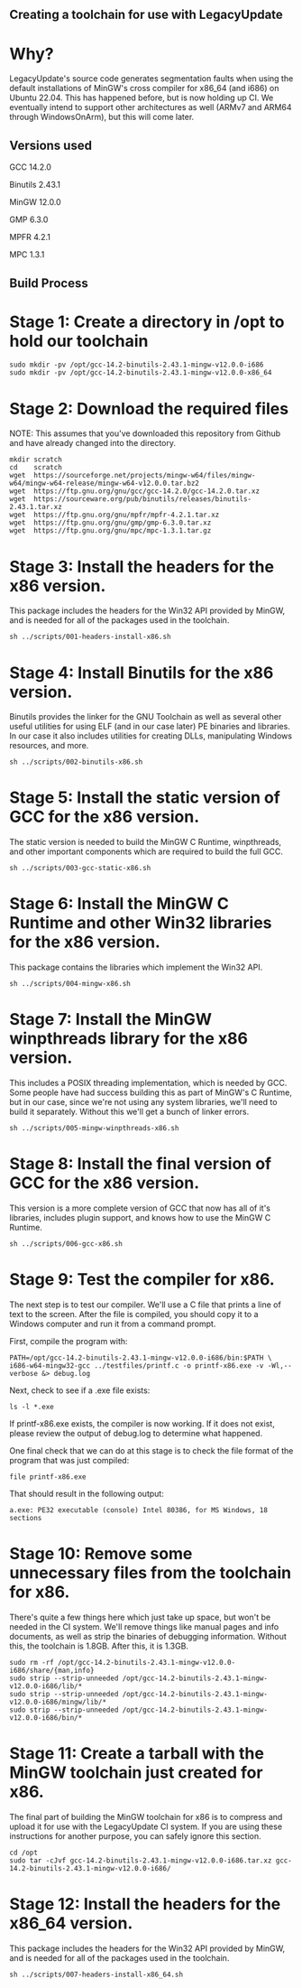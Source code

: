 ## Creating a toolchain for use with LegacyUpdate

# Why?

LegacyUpdate's source code generates segmentation faults when using the default
installations of MinGW's cross compiler for x86_64 (and i686) on Ubuntu 22.04.
This has happened before, but is now holding up CI. We eventually intend to
support other architectures as well (ARMv7 and ARM64 through WindowsOnArm), but
this will come later.

## Versions used

GCC 14.2.0

Binutils 2.43.1

MinGW 12.0.0

GMP 6.3.0

MPFR 4.2.1

MPC 1.3.1

## Build Process

# Stage 1: Create a directory in /opt to hold our toolchain

```
sudo mkdir -pv /opt/gcc-14.2-binutils-2.43.1-mingw-v12.0.0-i686
sudo mkdir -pv /opt/gcc-14.2-binutils-2.43.1-mingw-v12.0.0-x86_64
```

# Stage 2: Download the required files

NOTE: This assumes that you've downloaded this repository from Github and have
already changed into the directory.

```
mkdir scratch
cd    scratch
wget  https://sourceforge.net/projects/mingw-w64/files/mingw-w64/mingw-w64-release/mingw-w64-v12.0.0.tar.bz2
wget  https://ftp.gnu.org/gnu/gcc/gcc-14.2.0/gcc-14.2.0.tar.xz
wget  https://sourceware.org/pub/binutils/releases/binutils-2.43.1.tar.xz
wget  https://ftp.gnu.org/gnu/mpfr/mpfr-4.2.1.tar.xz
wget  https://ftp.gnu.org/gnu/gmp/gmp-6.3.0.tar.xz
wget  https://ftp.gnu.org/gnu/mpc/mpc-1.3.1.tar.gz
```

# Stage 3: Install the headers for the x86 version.

This package includes the headers for the Win32 API provided by MinGW, and is
needed for all of the packages used in the toolchain.

```
sh ../scripts/001-headers-install-x86.sh
```

# Stage 4: Install Binutils for the x86 version.

Binutils provides the linker for the GNU Toolchain as well as several other
useful utilities for using ELF (and in our case later) PE binaries and libraries.
In our case it also includes utilities for creating DLLs, manipulating Windows
resources, and more.

```
sh ../scripts/002-binutils-x86.sh
```

# Stage 5: Install the static version of GCC for the x86 version.

The static version is needed to build the MinGW C Runtime, winpthreads, and
other important components which are required to build the full GCC.

```
sh ../scripts/003-gcc-static-x86.sh
```

# Stage 6: Install the MinGW C Runtime and other Win32 libraries for the x86 version.

This package contains the libraries which implement the Win32 API.

```
sh ../scripts/004-mingw-x86.sh
```

# Stage 7: Install the MinGW winpthreads library for the x86 version.

This includes a POSIX threading implementation, which is needed by GCC. Some
people have had success building this as part of MinGW's C Runtime, but in our
case, since we're not using any system libraries, we'll need to build it
separately. Without this we'll get a bunch of linker errors.

```
sh ../scripts/005-mingw-winpthreads-x86.sh
```

# Stage 8: Install the final version of GCC for the x86 version.

This version is a more complete version of GCC that now has all of it's
libraries, includes plugin support, and knows how to use the MinGW C Runtime.

```
sh ../scripts/006-gcc-x86.sh
```

# Stage 9: Test the compiler for x86.

The next step is to test our compiler. We'll use a C file that prints a line of
text to the screen. After the file is compiled, you should copy it to a Windows
computer and run it from a command prompt.

First, compile the program with:

```
PATH=/opt/gcc-14.2-binutils-2.43.1-mingw-v12.0.0-i686/bin:$PATH \
i686-w64-mingw32-gcc ../testfiles/printf.c -o printf-x86.exe -v -Wl,--verbose &> debug.log
```

Next, check to see if a .exe file exists:

```
ls -l *.exe
```

If printf-x86.exe exists, the compiler is now working. If it does not exist,
please review the output of debug.log to determine what happened.

One final check that we can do at this stage is to check the file format of the
program that was just compiled:

```
file printf-x86.exe
```

That should result in the following output:

```
a.exe: PE32 executable (console) Intel 80386, for MS Windows, 18 sections
```

# Stage 10: Remove some unnecessary files from the toolchain for x86.

There's quite a few things here which just take up space, but won't be needed
in the CI system. We'll remove things like manual pages and info documents, as
well as strip the binaries of debugging information. Without this, the toolchain
is 1.8GB. After this, it is 1.3GB.

```
sudo rm -rf /opt/gcc-14.2-binutils-2.43.1-mingw-v12.0.0-i686/share/{man,info}
sudo strip --strip-unneeded /opt/gcc-14.2-binutils-2.43.1-mingw-v12.0.0-i686/lib/*
sudo strip --strip-unneeded /opt/gcc-14.2-binutils-2.43.1-mingw-v12.0.0-i686/mingw/lib/*
sudo strip --strip-unneeded /opt/gcc-14.2-binutils-2.43.1-mingw-v12.0.0-i686/bin/*
```

# Stage 11: Create a tarball with the MinGW toolchain just created for x86.

The final part of building the MinGW toolchain for x86 is to compress and upload
it for use with the LegacyUpdate CI system. If you are using these instructions
for another purpose, you can safely ignore this section.

```
cd /opt
sudo tar -cJvf gcc-14.2-binutils-2.43.1-mingw-v12.0.0-i686.tar.xz gcc-14.2-binutils-2.43.1-mingw-v12.0.0-i686/
```

# Stage 12: Install the headers for the x86_64 version.

This package includes the headers for the Win32 API provided by MinGW, and is
needed for all of the packages used in the toolchain.

```
sh ../scripts/007-headers-install-x86_64.sh
```
